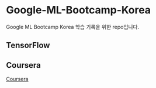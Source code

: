 # Google-ML-Bootcamp-Korea
Google ML Bootcamp Korea 학습 기록을 위한 repo입니다.

## TensorFlow

## Coursera
[Coursera](https://www.coursera.org/programs/learning-program-qth60?currentTab=CATALOG&utm_campaign=programId%3Ap6K76DL-SEGiu-gy_lhBKw%3BprogramWelcomeNotification&utm_medium=email&utm_source=other)
